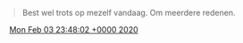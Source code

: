 > Best wel trots op mezelf vandaag\. Om meerdere redenen\.

<img src="../../media/tweet.ico" width="12" /> [Mon Feb 03 23:48:02 +0000 2020](https://twitter.com/DromerDenker/status/1224479691781873665)